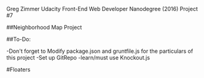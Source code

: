 Greg Zimmer
Udacity Front-End Web Developer Nanodegree (2016)
Project #7

##Neighborhood Map Project

##To-Do:

-Don't forget to Modify package.json and gruntfile.js for the particulars of this project 
-Set up GitRepo
-learn/must use Knockout.js

#Floaters


